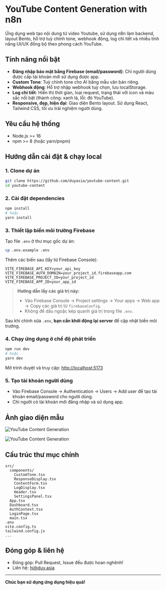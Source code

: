 # YouTube Content Generation with n8n

Ứng dụng web tạo nội dung từ video Youtube, sử dụng n8n làm backend, layout Bento, hỗ trợ tuỳ chỉnh tone, webhook động, log chi tiết và nhiều tính năng UI/UX đồng bộ theo phong cách YouTube.

## Tính năng nổi bật

- **Đăng nhập bảo mật bằng Firebase (email/password)**: Chỉ người dùng được cấp tài khoản mới sử dụng được app.
- **Custom Tone**: Tuỳ chỉnh tone cho AI bằng mẫu văn bản riêng.
- **Webhook động**: Hỗ trợ nhập webhook tuỳ chọn, lưu localStorage.
- **Log chi tiết**: Hiển thị thời gian, loại request, trạng thái với icon và màu sắc nổi bật (thành công: xanh lá, lỗi: đỏ YouTube).
- **Responsive, đẹp, hiện đại**: Giao diện Bento layout. Sử dụng React, Tailwind CSS, tối ưu trải nghiệm người dùng.

## Yêu cầu hệ thống

- Node.js >= 16
- npm >= 8 (hoặc yarn/pnpm)

## Hướng dẫn cài đặt & chạy local

### 1. Clone dự án

```bash
git clone https://github.com/duyasia/youtube-content.git
cd youtube-content
```

### 2. Cài đặt dependencies

```bash
npm install
# hoặc
yarn install
```

### 3. Thiết lập biến môi trường Firebase

Tạo file `.env` ở thư mục gốc dự án:

```bash
cp .env.example .env
```

Thêm các biến sau (lấy từ Firebase Console):

```env
VITE_FIREBASE_API_KEY=your_api_key
VITE_FIREBASE_AUTH_DOMAIN=your_project_id.firebaseapp.com
VITE_FIREBASE_PROJECT_ID=your_project_id
VITE_FIREBASE_APP_ID=your_app_id
```

> **Hướng dẫn lấy các giá trị này:**
>
> - Vào Firebase Console → Project settings → Your apps → Web app → Copy các giá trị từ `firebaseConfig`.
> - Không để dấu ngoặc kép quanh giá trị trong file `.env`.

Sau khi chỉnh sửa `.env`, **bạn cần khởi động lại server** để cập nhật biến môi trường.

### 4. Chạy ứng dụng ở chế độ phát triển

```bash
npm run dev
# hoặc
yarn dev
```

Mở trình duyệt và truy cập: [http://localhost:5173](http://localhost:5173)

### 5. Tạo tài khoản người dùng

- Vào Firebase Console → Authentication → Users → Add user để tạo tài khoản email/password cho người dùng.
- Chỉ người có tài khoản mới đăng nhập và sử dụng app.

## Ảnh giao diện mẫu

![YouTube Content Generation](https://auto.vnrom.net/uploads/post/5trn67psK9C.png)

![YouTube Content Generation](https://auto.vnrom.net/uploads/post/5trn6SQ8dVW.png)

## Cấu trúc thư mục chính

```
src/
  components/
    CustomTone.tsx
    ResponseDisplay.tsx
    ContentForm.tsx
    LogDisplay.tsx
    Header.tsx
    SettingsPanel.tsx
  App.tsx
  Dashboard.tsx
  AuthContext.tsx
  LoginPage.tsx
  main.tsx
.env
vite.config.ts
tailwind.config.js
...
```

## Đóng góp & liên hệ

- Đóng góp: Pull Request, Issue đều được hoan nghênh!
- Liên hệ: hi@duy.asia

---

**Chúc bạn sử dụng ứng dụng hiệu quả!**
